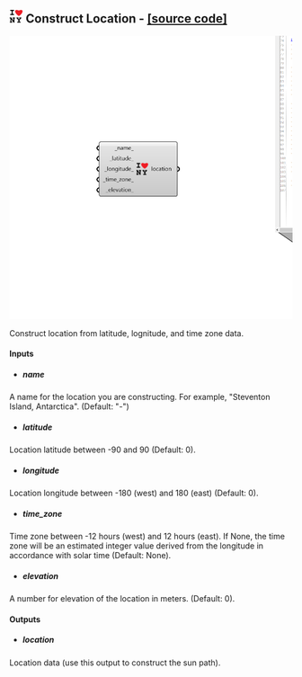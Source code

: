 ## ![](../../images/icons/Construct_Location.png) Construct Location - [[source code]](https://github.com/ladybug-tools/ladybug-grasshopper/blob/master/ladybug_grasshopper/src//LB%20Construct%20Location.py)

![](../../images/components/Construct_Location.png)

Construct location from latitude, lognitude, and time zone data.
 



#### Inputs
* ##### name 
A name for the location you are constructing. For example,
 "Steventon Island, Antarctica". (Default: "-") 
* ##### latitude 
Location latitude between -90 and 90 (Default: 0). 
* ##### longitude 
Location longitude between -180 (west) and 180 (east) (Default: 0). 
* ##### time_zone 
Time zone between -12 hours (west) and 12 hours (east). If None,
 the time zone will be an estimated integer value derived from the
 longitude in accordance with solar time (Default: None). 
* ##### elevation 
A number for elevation of the location in meters. (Default: 0). 

#### Outputs
* ##### location
Location data (use this output to construct the sun path).